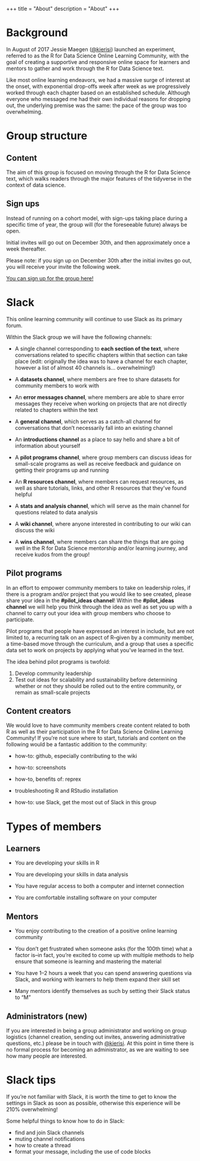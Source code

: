 +++
title = "About"
description = "About"
+++

# Background

In August of 2017 Jessie Maegen ([\@kierisi](https://twitter.com/kierisi)) launched an experiment, referred to as the R for Data Science Online Learning Community, with the goal of creating a supportive and responsive online space for learners and mentors to gather and work through the R for Data Science text.

Like most online learning endeavors, we had a massive surge of interest at the onset, with exponential drop-offs week after week as we progressively worked through each chapter based on an established schedule. Although everyone who messaged me had their own individual reasons for dropping out, the underlying premise was the same: the pace of the group was too overwhelming.

# Group structure

## Content
The aim of this group is focused on moving through the R for Data Science text, which walks readers through the major features of the tidyverse in the context of data science.

## Sign ups

Instead of running on a cohort model, with sign-ups taking place during a specific time of year, the group will (for the foreseeable future) always be open.

Initial invites will go out on December 30th, and then approximately once a week thereafter.

Please note: if you sign up on December 30th after the initial invites go out, you will receive your invite the following week.

[You can sign up for the group here!](https://docs.google.com/forms/d/e/1FAIpQLSeT3zfzjWxoaQ6RmUEdT9n0xtvkuSaMeBetDQLpzNJvGUB6IQ/viewform)

# Slack

This online learning community will continue to use Slack as its primary forum.

Within the Slack group we will have the following channels:

- A single channel corresponding to **each section of the text**, where conversations related to specific chapters within that section can take place (edit: originally the idea was to have a channel for each chapter, however a list of almost 40 channels is… overwhelming!)

- A **datasets channel**, where members are free to share datasets for community members to work with

- An **error messages channel**, where members are able to share error messages they receive when working on projects that are not directly related to chapters within the text

- A **general channel**, which serves as a catch-all channel for conversations that don’t necessarily fall into an existing channel

- An **introductions channel** as a place to say hello and share a bit of information about yourself

- A **pilot programs channel**, where group members can discuss ideas for small-scale programs as well as receive feedback and guidance on getting their programs up and running

- An **R resources channel**, where members can request resources, as well as share tutorials, links, and other R resources that they’ve found helpful

- A **stats and analysis channel**, which will serve as the main channel for questions related to data analysis

- A **wiki channel**, where anyone interested in contributing to our wiki can discuss the wiki

- A **wins channel**, where members can share the things that are going well in the R for Data Science mentorship and/or learning journey, and receive kudos from the group!

## Pilot programs

In an effort to empower community members to take on leadership roles, if there is a program and/or project that you would like to see created, please share your idea in the **#pilot_ideas channel**! Within the **#pilot_ideas channel** we will help you think through the idea as well as set you up with a channel to carry out your idea with group members who choose to participate.

Pilot programs that people have expressed an interest in include, but are not limited to, a recurring talk on an aspect of R–given by a community member, a time-based move through the curriculum, and a group that uses a specific data set to work on projects by applying what you’ve learned in the text.

The idea behind pilot programs is twofold:

1. Develop community leadership
1. Test out ideas for scalability and sustainability before determining whether or not they should be rolled out to the entire community, or remain as small-scale projects

## Content creators

We would love to have community members create content related to both R as well as their participation in the R for Data Science Online Learning Community! If you’re not sure where to start, tutorials and content on the following would be a fantastic addition to the community:

- how-to: github, especially contributing to the wiki

- how-to: screenshots

- how-to, benefits of: reprex

- troubleshooting R and RStudio installation

- how-to: use Slack, get the most out of Slack in this group

# Types of members

## Learners

- You are developing your skills in R

- You are developing your skills in data analysis

- You have regular access to both a computer and internet connection

- You are comfortable installing software on your computer

## Mentors

- You enjoy contributing to the creation of a positive online learning community

- You don’t get frustrated when someone asks (for the 100th time) what a factor is–in fact, you’re excited to come up with multiple methods to help ensure that someone is learning and mastering the material

- You have 1–2 hours a week that you can spend answering questions via Slack, and working with learners to help them expand their skill set

- Many mentors identify themselves as such by setting their Slack status to “M”

## Administrators (new)

If you are interested in being a group administrator and working on group logistics (channel creation, sending out invites, answering administrative questions, etc.) please be in touch with [\@kierisi](https://twitter.com/@kierisi). At this point in time there is no formal process for becoming an administrator, as we are waiting to see how many people are interested.

# Slack tips

If you’re not familiar with Slack, it is worth the time to get to know the settings in Slack as soon as possible, otherwise this experience will be 210% overwhelming!

Some helpful things to know how to do in Slack:

- find and join Slack channels
- muting channel notifications
- how to create a thread
- format your message, including the use of code blocks

